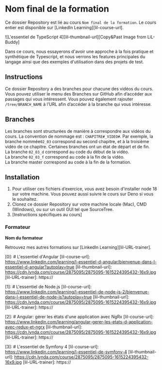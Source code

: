# Nom final de la formation

Ce dossier Repository est lié au cours `Nom final de la formation`. Le cours entier est disponible sur [LinkedIn Learning][lil-course-url].

![L'essentiel de TypeScript 4][lil-thumbnail-url][Copy&Past Image from LiL-Buddy] 

Dans ce cours, nous essayerons d'avoir une approche à la fois pratique et synthétique de Typescript, et nous verrons les features principales du langage ainsi que des exemples d'utilisation dans des projets de test.

## Instructions

Ce dossier Repository a des branches pour chacune des vidéos du cours. Vous pouvez utiliser le menu des Branches sur GitHub afin d’accéder aux passages qui vous intéressent. Vous pouvez également rajouter `/tree/BRANCH_NAME` à l’URL afin d’accéder à la branche qui vous intéresse. 

## Branches

Les branches sont structurées de manière à correspondre aux vidéos du cours. La convention de nommage est : `CHAPITRE#_VIDEO#`. Par exemple, la branche nommée`02_03` correspond au second chapitre, et à la troisième vidéo de ce chapitre. Certaines branches ont un état de départ et de fin.  
La branche `02_03_d` correspond au code du début de la vidéo.  
La branche `02_03_f` correspond au code à la fin de la vidéo.  
La branche master correspond au code à la fin de la formation. 

## Installation

1. Pour utiliser ces fichiers d’exercice, vous avez besoin d'installer node 18 sur votre machine. Vous pouvez aussi suivre le cours sur Deno si vous le souhaitez. 
2. Clonez ce dossier Repository sur votre machine locale (Mac), CMD (Windows), ou sur un outil GUI tel que SourceTree. 
3. [Instructions spécifiques au cours] 


### Formateur

**Nom du formateur** 

 Retrouvez mes autres formations sur [LinkedIn Learning][lil-URL-trainer].

[0]: # L'essentiel d'Angular
[lil-course-url]: https://www.linkedin.com/learning/l-essentiel-d-angular/bienvenue-dans-l-essentiel-d-angular?autoplay=true
[lil-thumbnail-url]: https://cdn.lynda.com/course/2875095/2875095-1615224395432-16x9.jpg
[lil-URL-trainer]: https://

[1]: # L'essentiel de Node.js
[lil-course-url]: https://www.linkedin.com/learning/l-essentiel-de-node-js-2/bienvenue-dans-l-essentiel-de-node-js?autoplay=true
[lil-thumbnail-url]: https://cdn.lynda.com/course/2875095/2875095-1615224395432-16x9.jpg
[lil-URL-trainer]: https://

[2]: # Angular: gérer les états d'une application avec NgRx 
[lil-course-url]: https://www.linkedin.com/learning/angular-gerer-les-etats-d-application-avec-redux-et-ngrx
[lil-thumbnail-url]: https://cdn.lynda.com/course/2875095/2875095-1615224395432-16x9.jpg
[lil-URL-trainer]: https://

[3]: # L'essentiel de Symfony 4
[lil-course-url]: https://www.linkedin.com/learning/l-essentiel-de-symfony-4
[lil-thumbnail-url]: https://cdn.lynda.com/course/2875095/2875095-1615224395432-16x9.jpg
[lil-URL-trainer]: https://
